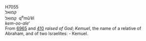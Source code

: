 <body>
  <p>H7055<br>  קמוּאל  <br> קְמוּאֵל  ‎  q<sup>e</sup>mû‘êl  <br><i>kem-oo-ale‘ </i><br>From <a href="h6965.htm">6965</a> and <a href="h0410.htm">410</a>  <i>raised</i> <i>of</i> <i>God</i>; <i>Kemuel</i>, the name of a relative of Abraham, and of two Israelites: - Kemuel.<br></p>
 </body>